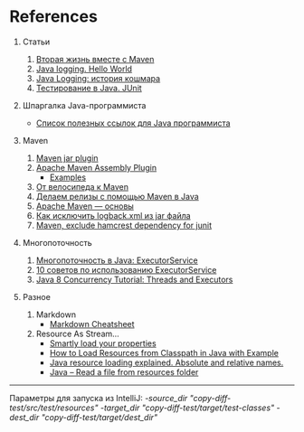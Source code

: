 # References

1. Статьи
    1. [Вторая жизнь вместе с Maven](https://habrahabr.ru/post/126966/)
    2. [Java logging. Hello World](https://habrahabr.ru/post/247647/)
    3. [Java Logging: история кошмара](https://habrahabr.ru/post/113145/)
    4. [Тестирование в Java. JUnit](https://habrahabr.ru/post/120101/)

2. Шпаргалка Java-программиста
    * [Список полезных ссылок для Java программиста](https://habrahabr.ru/company/luxoft/blog/280784/)

3. Maven
    1. [Maven jar plugin](https://maven.apache.org/plugins/maven-jar-plugin/)
    2. [Apache Maven Assembly Plugin](http://maven.apache.org/plugins/maven-assembly-plugin/)
        * [Examples](http://maven.apache.org/plugins/maven-assembly-plugin/examples/index.html)
    3. [От велосипеда к Maven](https://habrahabr.ru/post/131164/)
    4. [Делаем релизы с помощью Maven в Java](https://habrahabr.ru/post/130936/)
    5. [Apache Maven — основы](https://habrahabr.ru/post/77382/)
    6. [Как исключить logback.xml из jar файла](https://www.mkyong.com/maven/maven-exclude-logback-xml-in-jar-file/)
    7. [Maven, exclude hamcrest dependency for junit](http://stackoverflow.com/questions/35027292/maven-exclude-hamcrest-dependency-for-junit)

4. Многопоточность
    1. [Многопоточность в Java: ExecutorService](https://habrahabr.ru/post/116363/)
    2. [10 советов по использованию ExecutorService](https://habrahabr.ru/post/260953/)
    3. [Java 8 Concurrency Tutorial: Threads and Executors](http://winterbe.com/posts/2015/04/07/java8-concurrency-tutorial-thread-executor-examples/)
    
5. Разное
    1. Markdown
        * [Markdown Cheatsheet](https://github.com/adam-p/markdown-here/wiki/Markdown-Cheatsheet#links)
    2.  Resource As Stream...
        * [Smartly load your properties](http://www.javaworld.com/article/2077352/java-se/smartly-load-your-properties.html)
        * [How to Load Resources from Classpath in Java with Example](http://javarevisited.blogspot.com/2014/07/how-to-load-resources-from-classpath-in-java-example.html)
        * [Java resource loading explained. Absolute and relative names.](http://www.thinkplexx.com/learn/howto/java/system/java-resource-loading-explained-absolute-and-relative-names-difference-between-classloader-and-class-resource-loading)
        * [Java – Read a file from resources folder](https://www.mkyong.com/java/java-read-a-file-from-resources-folder/)
        
***

Параметры для запуска из IntelliJ:
    _-source_dir "copy-diff-test/src/test/resources" -target_dir "copy-diff-test/target/test-classes" -dest_dir "copy-diff-test/target/dest_dir"_